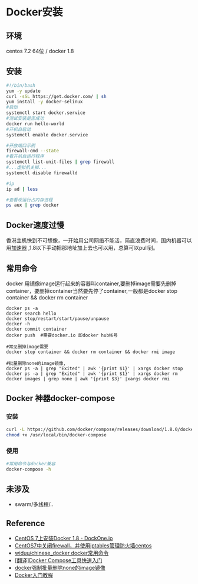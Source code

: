 # Docker安装

## 环境

centos 7.2 64位 / docker 1.8

## 安装

```bash
#!/bin/bash
yum -y update
curl -sSL https://get.docker.com/ | sh 
yum install -y docker-selinux
#启动
systemctl start docker.service
#测试安装是否成功
docker run hello-world
#开机自启动
systemctl enable docker.service

#开放端口示例
firewall-cmd --state
#看开机自运行程序
systemctl list-unit-files | grep firewall
#...虚拟机关掉...
systemctl disable firewalld

#ip
ip ad | less

#查看现运行占内存进程
ps aux | grep docker

```



## Docker速度过慢

香港主机快到不可想像，一开始用公司网络不能活，简直浪费时间，国内机器可以用[加速器](https://www.daocloud.io/mirror#accelerator-doc) ,1.8以下手动把那地址加上去也可以用，总算可以pull到。

## 常用命令

docker 用镜像image运行起来的容器叫container,要删掉image需要先删掉container，要删掉container当然要先停了container,一般都是docker stop container && docker rm container  

```shell
docker ps -a
docker search hello
docker stop/restart/start/pause/unpause
docker -h
docker commit container
docker push  #需要docker.io 即docker hub帐号

#常见删掉image需要
docker stop container && docker rm container && docker rmi image

#批量删除none的image镜像,
docker ps -a | grep "Exited" | awk '{print $1}' | xargs docker stop 
docker ps -a | grep "Exited" | awk '{print $1}' | xargs docker rm 
docker images | grep none | awk '{print $3}' |xargs docker rmi
```



## Docker 神器docker-compose

### 安装

```bash
curl -L https://github.com/docker/compose/releases/download/1.8.0/docker-compose-`uname -s`-`uname -m` > /usr/local/bin/docker-compose
chmod +x /usr/local/bin/docker-compose
```

### 使用

```bash
#常用命令与docker兼容
docker-compose -h 
```



## 未涉及

* swarm/多线程/..

## Reference

* [CentOS 7上安装Docker 1.8 - DockOne.io](http://dockone.io/article/620)
* [CentOS7中关闭firewall，并使用iptables管理防火墙centos](http://www.centoscn.com/CentOS/config/2016/0830/7861.html)
* [widuu/chinese_docker docker常用命令](https://github.com/widuu/chinese_docker)
* [[翻译]Docker Compose工具快速入门](http://cholerae.com/2015/04/13/-%E7%BF%BB%E8%AF%91-Docker-Compose%E5%B7%A5%E5%85%B7%E5%BF%AB%E9%80%9F%E5%85%A5%E9%97%A8/)
* [docker强制批量删除none的image镜像](http://xiaorui.cc/2015/03/11/docker%e5%bc%ba%e5%88%b6%e6%89%b9%e9%87%8f%e5%88%a0%e9%99%a4none%e7%9a%84image%e9%95%9c%e5%83%8f/)
* [Docker入门教程](http://www.docker.org.cn/book/docker/docker-search-image-6.html)